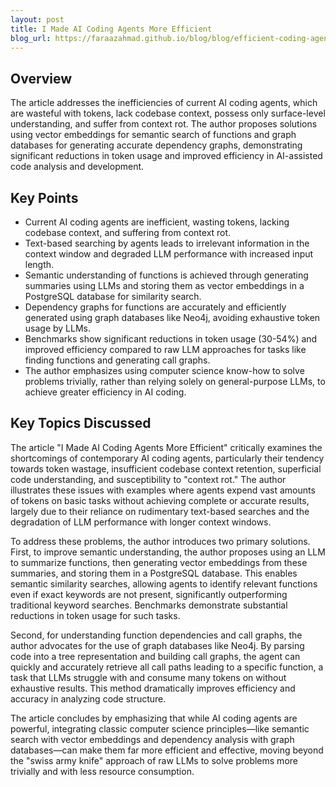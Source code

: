 ```yaml
---
layout: post 
title: I Made AI Coding Agents More Efficient
blog_url: https://faraazahmad.github.io/blog/blog/efficient-coding-agent/?utm_source=tldrai 
---
```


## Overview

The article addresses the inefficiencies of current AI coding agents, which are wasteful with tokens, lack codebase context, possess only surface-level understanding, and suffer from context rot. The author proposes solutions using vector embeddings for semantic search of functions and graph databases for generating accurate dependency graphs, demonstrating significant reductions in token usage and improved efficiency in AI-assisted code analysis and development.

## Key Points

- Current AI coding agents are inefficient, wasting tokens, lacking codebase context, and suffering from context rot.
- Text-based searching by agents leads to irrelevant information in the context window and degraded LLM performance with increased input length.
- Semantic understanding of functions is achieved through generating summaries using LLMs and storing them as vector embeddings in a PostgreSQL database for similarity search.
- Dependency graphs for functions are accurately and efficiently generated using graph databases like Neo4j, avoiding exhaustive token usage by LLMs.
- Benchmarks show significant reductions in token usage (30-54%) and improved efficiency compared to raw LLM approaches for tasks like finding functions and generating call graphs.
- The author emphasizes using computer science know-how to solve problems trivially, rather than relying solely on general-purpose LLMs, to achieve greater efficiency in AI coding.

## Key Topics Discussed

The article "I Made AI Coding Agents More Efficient" critically examines the shortcomings of contemporary AI coding agents, particularly their tendency towards token wastage, insufficient codebase context retention, superficial code understanding, and susceptibility to "context rot." The author illustrates these issues with examples where agents expend vast amounts of tokens on basic tasks without achieving complete or accurate results, largely due to their reliance on rudimentary text-based searches and the degradation of LLM performance with longer context windows.

To address these problems, the author introduces two primary solutions. First, to improve semantic understanding, the author proposes using an LLM to summarize functions, then generating vector embeddings from these summaries, and storing them in a PostgreSQL database. This enables semantic similarity searches, allowing agents to identify relevant functions even if exact keywords are not present, significantly outperforming traditional keyword searches. Benchmarks demonstrate substantial reductions in token usage for such tasks.

Second, for understanding function dependencies and call graphs, the author advocates for the use of graph databases like Neo4j. By parsing code into a tree representation and building call graphs, the agent can quickly and accurately retrieve all call paths leading to a specific function, a task that LLMs struggle with and consume many tokens on without exhaustive results. This method dramatically improves efficiency and accuracy in analyzing code structure.

The article concludes by emphasizing that while AI coding agents are powerful, integrating classic computer science principles—like semantic search with vector embeddings and dependency analysis with graph databases—can make them far more efficient and effective, moving beyond the "swiss army knife" approach of raw LLMs to solve problems more trivially and with less resource consumption.


